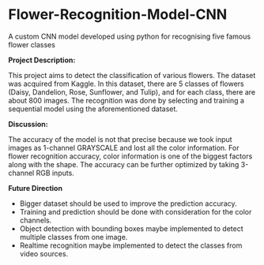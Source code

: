 # Flower-Recognition-Model-CNN
A custom CNN model developed using python for recognising five famous flower classes

**Project Description:**

This project aims to detect the classification of various flowers. The dataset was acquired from Kaggle. In this dataset, there are 5 classes of flowers (Daisy, Dandelion, Rose, Sunflower, and Tulip), and for each class, there are about 800 images. The recognition was done by selecting and training a sequential model using the aforementioned dataset.

**Discussion:**

The accuracy of the model is not that precise because we took input images as 1-channel GRAYSCALE and lost all the color information. For flower recognition accuracy, color information is one of the biggest factors along with the shape. The accuracy can be further optimized by taking 3-channel RGB inputs.

**Future Direction**

- Bigger dataset should be used to improve the prediction accuracy.
- Training and prediction should be done with consideration for the color channels.
- Object detection with bounding boxes maybe implemented to detect multiple classes from one image.
- Realtime recognition maybe implemented to detect the classes from video sources.
